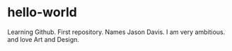 # hello-world
Learning Github. First repository.
Names Jason Davis. I am very ambitious.
and love Art and Design.

